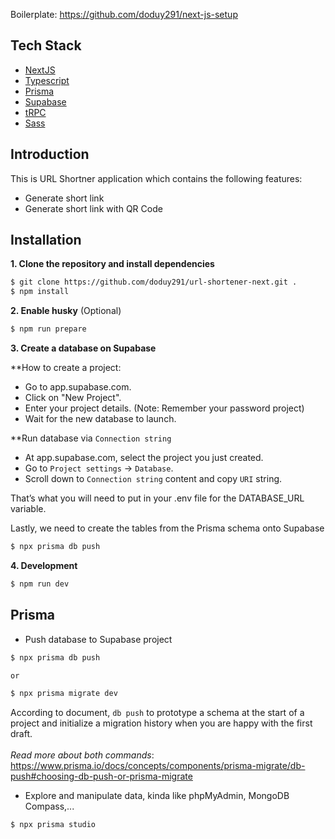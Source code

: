 Boilerplate: https://github.com/doduy291/next-js-setup

## Tech Stack

- [NextJS](https://nextjs.org)
- [Typescript](https://www.typescriptlang.org)
- [Prisma](https://www.prisma.io)
- [Supabase](https://supabase.com)
- [tRPC](https://trpc.io)
- [Sass](https://sass-lang.com)

## Introduction

This is URL Shortner application which contains the following features:

- Generate short link
- Generate short link with QR Code

## Installation

**1. Clone the repository and install dependencies**

```bash
$ git clone https://github.com/doduy291/url-shortener-next.git .
$ npm install
```

**2. Enable husky** (Optional)

```bash
$ npm run prepare
```

**3. Create a database on Supabase**

\*\*How to create a project:

- Go to app.supabase.com.
- Click on "New Project".
- Enter your project details. (Note: Remember your password project)
- Wait for the new database to launch.

\*\*Run database via `Connection string`

- At app.supabase.com, select the project you just created.
- Go to `Project settings` → `Database`.
- Scroll down to `Connection string` content and copy `URI` string.

That’s what you will need to put in your .env file for the DATABASE_URL variable.

Lastly, we need to create the tables from the Prisma schema onto Supabase

```bash
$ npx prisma db push
```

**4. Development**

```bash
$ npm run dev
```

## Prisma

- Push database to Supabase project

```bash
$ npx prisma db push

or

$ npx prisma migrate dev
```

According to document, `db push` to prototype a schema at the start of a project and initialize a migration history when you are happy with the first draft. <br/> <br/>
_Read more about both commands_: https://www.prisma.io/docs/concepts/components/prisma-migrate/db-push#choosing-db-push-or-prisma-migrate

- Explore and manipulate data, kinda like phpMyAdmin, MongoDB Compass,...

```bash
$ npx prisma studio
```
